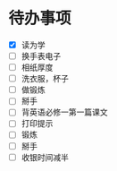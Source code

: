 # 待办事项
- [x] 读为学
- [ ] 换手表电子
- [ ] 相纸厚度
- [ ] 洗衣服，杯子
- [ ] 做锻炼
- [ ] 掰手
- [ ] 背英语必修一第一篇课文
- [ ] 打印提示
- [ ] 锻炼
- [ ] 掰手
- [ ] 收银时间减半

